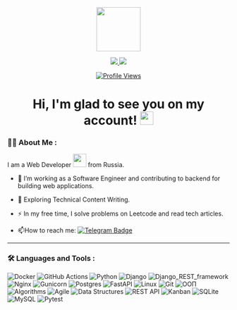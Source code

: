 <div id="header" align="center">
  <img src="https://media.giphy.com/media/M9gbBd9nbDrOTu1Mqx/giphy.gif" width="100"/>
</div>

<div align="center">
  <p>
    <a href="https://www.linkedin.com/in/вячеслав-прасолов/">
      <img src="https://img.shields.io/badge/LinkedIn-Прасолов_Вячеслав-blue?style=for-the-badge&logo=linkedin" />
    </a>
    <a href="https://t.me/Pr_Vyacheslav">
      <img src="https://img.shields.io/badge/Telegram-@Pr_vyacheslav-blue?style=for-the-badge&logo=telegram" />
    </a>
  </p>
  <p>
    <a href="https://github.com/Prasolov-Vyacheslav">
      <img src="https://komarev.com/ghpvc/?username=Prasolov-Vyacheslav&style=flat-square&color=blue" alt="Profile Views" />
    </a>
  </p>
  <h1>
    Hi, I'm glad to see you on my account!
    <img src="https://media.giphy.com/media/hvRJCLFzcasrR4ia7z/giphy.gif" width="30px"/>
  </h1>
</div>

### :man_technologist: About Me :
I am a Web Developer <img src="https://media.giphy.com/media/WUlplcMpOCEmTGBtBW/giphy.gif" width="30"> from Russia.
- :telescope: I’m working as a Software Engineer and contributing to backend for building web applications.

- :seedling: Exploring Technical Content Writing.

- :zap: In my free time, I solve problems on Leetcode and read tech articles.

- :mailbox:How to reach me: [![Telegram Badge](https://img.shields.io/badge/Pr_vyacheslav-blue?style=flat&logo=Telegram&logoColor=white)](https://t.me/Pr_Vyacheslav)

---

### :hammer_and_wrench: Languages and Tools :
![Docker](https://img.shields.io/badge/Docker-316192?style=for-the-badge&logo=docker&logoColor=white)
![GitHub Actions](https://img.shields.io/badge/github%20actions-%232671E5.svg?style=for-the-badge&logo=githubactions&logoColor=white)
![Python](https://img.shields.io/badge/Python-blue?style=for-the-badge&logo=python&logoColor=white)
![Django](https://img.shields.io/badge/Django-blue?style=for-the-badge&logo=django&logoColor=white)
![Django_REST_framework](https://img.shields.io/badge/Django_REST_framework-blue?style=for-the-badge&logo=drf&logoColor=white)
![Nginx](https://img.shields.io/badge/Nginx-blue?style=for-the-badge&logo=nginx&logoColor=white)
![Gunicorn](https://img.shields.io/badge/Gunicorn-blue?style=for-the-badge&logo=gunicorn&logoColor=white)
![Postgres](https://img.shields.io/badge/Postgres-blue?style=for-the-badge&logo=postgresql&logoColor=white)
![FastAPI](https://img.shields.io/badge/FastAPI-009688?style=for-the-badge&logo=fastapi&logoColor=white)
![Linux](https://img.shields.io/badge/Linux-FCC624?style=for-the-badge&logo=linux&logoColor=black)
![Git](https://img.shields.io/badge/Git-F05032?style=for-the-badge&logo=git&logoColor=white)
![ООП](https://img.shields.io/badge/OOP-424242?style=for-the-badge)
![Algorithms](https://img.shields.io/badge/Algorithms-333333?style=for-the-badge)
![Agile](https://img.shields.io/badge/Agile-009B56?style=for-the-badge)
![Data Structures](https://img.shields.io/badge/Data_Structures-00695C?style=for-the-badge)
![REST API](https://img.shields.io/badge/REST_API-FF5722?style=for-the-badge)
![Kanban](https://img.shields.io/badge/Kanban-19647E?style=for-the-badge)
![SQLite](https://img.shields.io/badge/SQLite-003B57?style=for-the-badge&logo=sqlite&logoColor=white)
![MySQL](https://img.shields.io/badge/MySQL-4479A1?style=for-the-badge&logo=mysql&logoColor=white)
![Pytest](https://img.shields.io/badge/Pytest-0A9EDC?style=for-the-badge&logo=pytest&logoColor=white)
<!--
**Prasolov-Vyacheslav/Prasolov-Vyacheslav** is a ✨ _special_ ✨ repository because its `README.md` (this file) appears on your GitHub profile.

Here are some ideas to get you started:

- 🔭 I’m currently working on ...
- 🌱 I’m currently learning ...
- 👯 I’m looking to collaborate on ...
- 🤔 I’m looking for help with ...
- 💬 Ask me about ...
- 📫 How to reach me: ...
- 😄 Pronouns: ...
- ⚡ Fun fact: ...
-->
